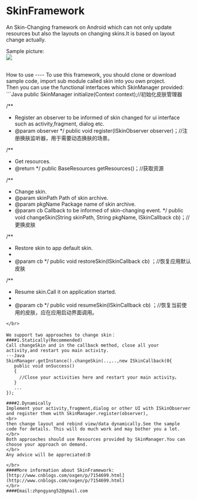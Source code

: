 # SkinFramework
An Skin-Changing framework on Android which can not only update resources but also the layouts on changing skins.It is based on layout change actually.

Sample picture:
<br/>
![](https://raw.githubusercontent.com/Zeal27/SkinFramework/dev/Pics/sample.gif)

</br>
How to use
----
To use this framework, you should clone or download sample code, import sub module called skin into you own project.
</br>
Then you can use the functional interfaces which SkinManager provided:
</br>
```Java
public SkinManager initialize(Context context);//初始化皮肤管理器

/**
 * Register an observer to be informed of skin changed for ui interface such as activity,fragment, dialog etc.
 * @param observer
 */
public void register(ISkinObserver observer)；//注册换肤监听器，用于需要动态换肤的场景。

/**
 * Get resources.
 * @return
 */
public BaseResources getResources()；//获取资源

/**
 * Change skin.
 * @param skinPath Path of skin archive.
 * @param pkgName Package name of skin archive.
 * @param cb Callback to be informed of skin-changing event.
 */
public void changeSkin(String skinPath, String pkgName, ISkinCallback cb)；//更换皮肤

/**
 * Restore skin to app default skin.
 *
 * @param cb
 */
public void restoreSkin(ISkinCallback cb) ；//恢复应用默认皮肤

/**
 * Resume skin.Call it on application started.
 *
 * @param cb
 */
public void resumeSkin(ISkinCallback cb) ；//恢复当前使用的皮肤，应在应用启动界面调用。

```
</br>

We support two approaches to change skin：
####1.Statically(Recommended)
Call changeSkin and in the callback method, close all your activity,and restart you main activity.
···Java
SkinManager.getInstance().changeSkin(..,..,new ISkinCallback(0{
   public void onSuccess()
   {
     //Close your activities here and restart your main activity。
   }
   ...
});

####2.Dynamically
Implement your activity,fragment,dialog or other UI with ISkinObserver and register them with SkinManager.register(observer),
<br>
then change layout and rebind view/data dynamically.See the sample code for details. This will do much work and may bother you a lot.
</br>
Both approaches should use Resources provided by SkinManager.You can choose your approach on demand.
</br>
Any advice will be appreciated:D

</br>
####More information about SkinFramework:[http://www.cnblogs.com/oxgen/p/7154699.html](http://www.cnblogs.com/oxgen/p/7154699.html)
</br>
####Email:zhpngyang52@gmail.com


